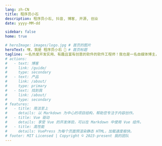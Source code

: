 ```yaml
---
lang: zh-CN
title: 程序员小石
description: 程序员小石, 抖音, 博客, 开源, 创业
date: yyyy-MM-dd

sidebar: false
home: true

# heroImage: images/logo.jpg # 首页的图片
heroText: 嘿，我是 程序员小石 👋 # 首页标题
tagline: 一名热爱开发实用、有趣且富有创意的软件的软件工程师！我也是一名自媒体博主，并活跃于许多开发者社区！
# actions:
#   - text: 博客
#     link: /guide/
#     type: secondary
#   - text: 产品
#     link: /about/
#     type: primary
#   - text: 找到我
#     link: /about/
#     type: secondary
# features:
#   - title: 简洁至上
#     details: 以 Markdown 为中心的项目结构，帮助您专注于内容创作。
#   - title: Vue 驱动
#     details: 享受 Vue 的开发体验，可以在 Markdown 中使用 Vue 组件。
#   - title: 高性能
#     details: VuePress 为每个页面预渲染静态 HTML，加载速度极快。
# footer: MIT Licensed | Copyright © 2023-present 我的团队
---
```


<!--
# 嘿，我是 程序员小石 👋

一名热爱开发实用、有趣且富有创意的软件的软件工程师！我也是一名自媒体博主，并活跃于许多开发者社区！ -->

<Welcome  />
